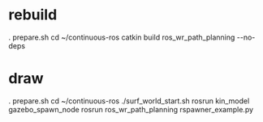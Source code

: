# rebuild
. prepare.sh
cd ~/continuous-ros
catkin build ros_wr_path_planning --no-deps

# draw
. prepare.sh
cd ~/continuous-ros
./surf_world_start.sh 
rosrun kin_model gazebo_spawn_node
rosrun ros_wr_path_planning rspawner_example.py
